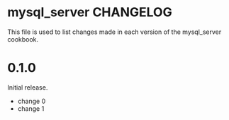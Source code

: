 # mysql_server CHANGELOG

This file is used to list changes made in each version of the mysql_server cookbook.

# 0.1.0

Initial release.

- change 0
- change 1

